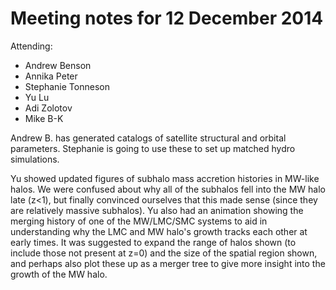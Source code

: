 Meeting notes for 12 December 2014
=================================

Attending:
- Andrew Benson
- Annika Peter
- Stephanie Tonneson
- Yu Lu
- Adi Zolotov
- Mike B-K

Andrew B. has generated catalogs of satellite structural and orbital parameters. Stephanie is going to use these to set up matched
hydro simulations.

Yu showed updated figures of subhalo mass accretion histories in MW-like halos. We were confused about why all of the subhalos
fell into the MW halo late (z<1), but finally convinced ourselves that this made sense (since they are relatively massive
subhalos). Yu also had an animation showing the merging history of one of the MW/LMC/SMC systems to aid in understanding why the
LMC and MW halo's growth tracks each other at early times. It was suggested to expand the range of halos shown (to include those
not present at z=0) and the size of the spatial region shown, and perhaps also plot these up as a merger tree to give more insight
into the growth of the MW halo.
